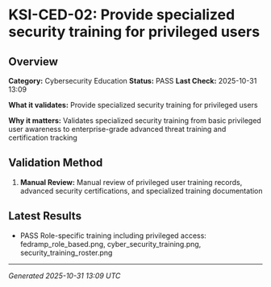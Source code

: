 # KSI-CED-02: Provide specialized security training for privileged users

## Overview

**Category:** Cybersecurity Education
**Status:** PASS
**Last Check:** 2025-10-31 13:09

**What it validates:** Provide specialized security training for privileged users

**Why it matters:** Validates specialized security training from basic privileged user awareness to enterprise-grade advanced threat training and certification tracking

## Validation Method

1. **Manual Review:** Manual review of privileged user training records, advanced security certifications, and specialized training documentation

## Latest Results

- PASS Role-specific training including privileged access: fedramp_role_based.png, cyber_security_training.png, security_training_roster.png

---
*Generated 2025-10-31 13:09 UTC*